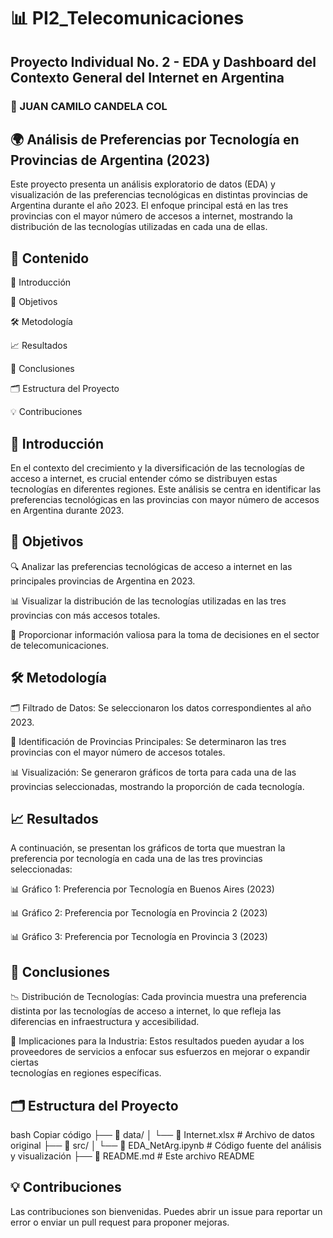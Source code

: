 # 📊 PI2_Telecomunicaciones
## Proyecto Individual No. 2 - EDA y Dashboard del Contexto General del Internet en Argentina
### 👤 JUAN CAMILO CANDELA COL

## 🌍 Análisis de Preferencias por Tecnología en Provincias de Argentina (2023)
Este proyecto presenta un análisis exploratorio de datos (EDA) y visualización de las preferencias tecnológicas en distintas provincias de Argentina durante el año 2023. El enfoque principal está en las tres provincias con el mayor número de accesos a internet, mostrando la distribución de las tecnologías utilizadas en cada una de ellas.

## 📑 Contenido

📜 Introducción

🎯 Objetivos

🛠️ Metodología

📈 Resultados

📝 Conclusiones

🗂️ Estructura del Proyecto

💡 Contribuciones


## 🌟 Introducción
En el contexto del crecimiento y la diversificación de las tecnologías de acceso a internet, es crucial entender cómo se distribuyen estas tecnologías en diferentes regiones. Este análisis se centra en identificar las preferencias tecnológicas en las provincias con mayor número de accesos en Argentina durante 2023.

## 🎯 Objetivos
  🔍 Analizar las preferencias tecnológicas de acceso a internet en las principales provincias de Argentina en 2023.
  
  📊 Visualizar la distribución de las tecnologías utilizadas en las tres provincias con más accesos totales.
  
  💼 Proporcionar información valiosa para la toma de decisiones en el sector de telecomunicaciones.
  
## 🛠️ Metodología
🗂️ Filtrado de Datos: Se seleccionaron los datos correspondientes al año 2023.

📌 Identificación de Provincias Principales: Se determinaron las tres provincias con el mayor número de accesos totales.

📊 Visualización: Se generaron gráficos de torta para cada una de las provincias seleccionadas, mostrando la proporción de cada tecnología.


## 📈 Resultados
A continuación, se presentan los gráficos de torta que muestran la preferencia por tecnología en cada una de las tres provincias seleccionadas:

📊 Gráfico 1: Preferencia por Tecnología en Buenos Aires (2023)

📊 Gráfico 2: Preferencia por Tecnología en Provincia 2 (2023)

📊 Gráfico 3: Preferencia por Tecnología en Provincia 3 (2023)


## 📝 Conclusiones
  📉 Distribución de Tecnologías: Cada provincia muestra una preferencia distinta por las tecnologías de acceso a internet, lo que refleja las diferencias en          infraestructura y accesibilidad.
  
  🔧 Implicaciones para la Industria: Estos resultados pueden ayudar a los proveedores de servicios a enfocar sus esfuerzos en mejorar o expandir ciertas     
     tecnologías en regiones específicas.
     
## 🗂️ Estructura del Proyecto
bash
Copiar código
├── 📁 data/
│   └── 📄 Internet.xlsx          # Archivo de datos original
├── 📁 src/
│   └── 📄 EDA_NetArg.ipynb       # Código fuente del análisis y visualización
├── 📄 README.md                  # Este archivo README

## 💡 Contribuciones
Las contribuciones son bienvenidas. Puedes abrir un issue para reportar un error o enviar un pull request para proponer mejoras.




